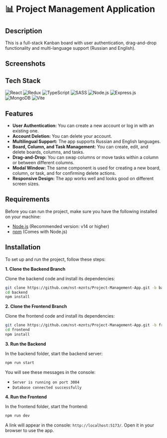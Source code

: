 # 📊 Project Management Application

## Description

This is a full-stack Kanban board with user authentication, drag-and-drop functionality and multi-language support (Russian and English).

## Screenshots

## Tech Stack
![React](https://img.shields.io/badge/react-%2320232a.svg?style=for-the-badge&logo=react&logoColor=%2361DAFB)
![Redux](https://img.shields.io/badge/Redux-593D88?style=for-the-badge&logo=redux&logoColor=white)
![TypeScript](https://img.shields.io/badge/TypeScript-007ACC?style=for-the-badge&logo=typescript&logoColor=white)
![SASS](https://img.shields.io/badge/Sass-CC6699?style=for-the-badge&logo=sass&logoColor=white)
![Node.js](https://img.shields.io/badge/Node%20js-339933?style=for-the-badge&logo=nodedotjs&logoColor=white)
![Express.js](https://img.shields.io/badge/Express%20js-000000?style=for-the-badge&logo=express&logoColor=white)
![MongoDB](https://img.shields.io/badge/MongoDB-4EA94B?style=for-the-badge&logo=mongodb&logoColor=white)
![Vite](https://img.shields.io/badge/vite-%23646CFF.svg?style=for-the-badge&logo=vite&logoColor=white)

## Features

- **User Authentication:** You can create a new account or log in with an existing one.
- **Account Deletion:** You can delete your account.
- **Multilingual Support:** The app supports Russian and English languages.
- **Board, Column, and Task Management:** You can create, edit, and delete boards, columns, and tasks.
- **Drag-and-Drop:** You can swap columns or move tasks within a column or between different columns.
- **Modal Window:** The same component is used for creating a new board, column, or task, and for confirming delete actions.
- **Responsive Design:** The app works well and looks good on different screen sizes.

## Requirements

Before you can run the project, make sure you have the following installed on your machine:

- [Node.js](https://nodejs.org/) (Recommended version: v14 or higher)
- [npm](https://www.npmjs.com/) (Comes with Node.js)

## Installation

To set up and run the project, follow these steps:

**1. Clone the Backend Branch**

Clone the backend code and install its dependencies:

   ```bash
   git clone https://github.com/nst-mznts/Project-Management-App.git -b backend
   cd backend
   npm install
   ```

**2. Clone the Frontend Branch**

   Clone the frontend code and install its dependencies:
   
   ```bash
   git clone https://github.com/nst-mznts/Project-Management-App.git -b frontend
   cd frontend
   npm install
   ```

**3. Run the Backend**

In the backend folder, start the backend server:

   ```bash
   npm run start
   ```

   You will see these messages in the console:
   - `Server is running on port 3004`
   - `Database connected successfully`

**4. Run the Frontend**

   In the frontend folder, start the frontend:
   
   ```bash
   npm run dev
   ```

A link will appear in the console: `http://localhost:5173/`. Open it in your browser to use the app.
